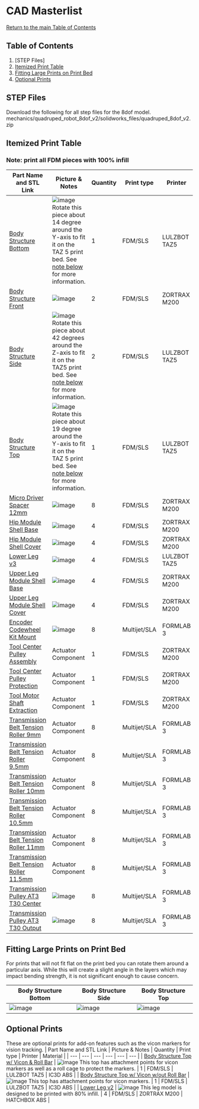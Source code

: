 # CAD Masterlist
[Return to the main Table of Contents](https://github.com/EmiliaPsacharopoulos/Formatting#table-of-contents)


## Table of Contents
1. [STEP Files]
2. [Itemized Print Table](https://github.com/EmiliaPsacharopoulos/Formatting/blob/main/CAD%20Masterlist/README.md#itemized-print-table)
3. [Fitting Large Prints on Print Bed](https://github.com/EmiliaPsacharopoulos/Formatting/blob/main/CAD%20Masterlist/README.md#fitting-large-prints-on-print-bed)
4. [Optional Prints](https://github.com/EmiliaPsacharopoulos/Formatting/blob/main/CAD%20Masterlist/README.md#optional-prints)

## STEP Files
Download the following for all step files for the 8dof model.
mechanics/quadruped_robot_8dof_v2/solidworks_files/quadruped_8dof_v2.zip

## Itemized Print Table
### Note: print all FDM pieces with 100% infill
| Part Name and STL Link | Picture & Notes | Quantity | Print type | Printer | Material |
| --- | --- | --- | --- | --- | --- |
| [Body Structure Bottom](https://drive.google.com/file/d/1TcWrUG80rmQFGoHcIazRVJeUTKyrpkcs/view?usp=sharing) | ![image](https://user-images.githubusercontent.com/57100380/119670459-e8d0a080-be06-11eb-9a0e-7c7d028d5711.png) Rotate this piece about 14 degree around the Y-axis to fit it on the TAZ 5 print bed. See [note below](https://github.com/EmiliaPsacharopoulos/Formatting/blob/main/CAD%20Masterlist/README.md#fitting-large-prints-on-print-bed) for more information. | 1 | FDM/SLS | LULZBOT TAZ5 | IC3D ABS |
| [Body Structure Front](https://drive.google.com/file/d/1cQph3ps-L9xXNFC0wtSGaIwWTd16UcDj/view?usp=sharing) | ![image](https://user-images.githubusercontent.com/57100380/119671729-ffc3c280-be07-11eb-8795-88982e432213.png) | 2 | FDM/SLS | ZORTRAX M200 | HATCHBOX ABS |
| [Body Structure Side](https://drive.google.com/file/d/17yKG9k2bR28-L1PMI0hB9-y7fmj4wa3H/view?usp=sharing) | ![image](https://user-images.githubusercontent.com/57100380/119672080-4addd580-be08-11eb-8069-6ae4eb4f9586.png) Rotate this piece about 42 degrees around the Z-axis to fit it on the TAZ5 print bed. See [note below](https://github.com/EmiliaPsacharopoulos/Formatting/blob/main/CAD%20Masterlist/README.md#fitting-large-prints-on-print-bed) for more information. | 2 | FDM/SLS | LULZBOT TAZ5 | IC3D ABS |
| [Body Structure Top](https://drive.google.com/file/d/1Qfa3JeBC8njMlW0-ihEHv6zv7fdEHJtO/view?usp=sharing) | ![image](https://user-images.githubusercontent.com/57100380/119672828-e66f4600-be08-11eb-941b-87f43b5c5e1a.png) Rotate this piece about 19 degree around the Y-axis to fit it on the TAZ 5 print bed. See [note below](https://github.com/EmiliaPsacharopoulos/Formatting/blob/main/CAD%20Masterlist/README.md#fitting-large-prints-on-print-bed) for more information. | 1 | FDM/SLS | LULZBOT TAZ5 | IC3D ABS |
| [Micro Driver Spacer 12mm](https://drive.google.com/file/d/1mtxiRrq3edmbjlqyoO3MlFc8_GnWyl_b/view?usp=sharing) | ![image](https://user-images.githubusercontent.com/57100380/119673643-84fba700-be09-11eb-8dd1-0d2700b12ada.png) | 8 | FDM/SLS | ZORTRAX M200 | HATCHBOX ABS |
| [Hip Module Shell Base](https://drive.google.com/file/d/1ewB-fC2noc768g2AQ7QNE1AgCkfmvTlQ/view?usp=sharing) | ![image](https://user-images.githubusercontent.com/57100380/119673754-9c3a9480-be09-11eb-80af-c98800fe9865.png) | 4 | FDM/SLS | ZORTRAX M200 | HATCHBOX ABS |
| [Hip Module Shell Cover](https://drive.google.com/file/d/1fG9PfTGhtrrxn5z8KZsaQbVp9Iyr6LO-/view?usp=sharing) | ![image](https://user-images.githubusercontent.com/57100380/119673849-b6747280-be09-11eb-9190-1dad5df2573d.png) | 4 | FDM/SLS | ZORTRAX M200 | HATCHBOX ABS |
| [Lower Leg v3](https://drive.google.com/file/d/1o8EfnFP058vyJhbuOwRAwsK36POzaX1Q/view?usp=sharing) | ![image](https://user-images.githubusercontent.com/57100380/119673976-d1df7d80-be09-11eb-8be1-e6bf3249848a.png) | 4 | FDM/SLS | LULZBOT TAZ5 | IC3D ABS |
| [Upper Leg Module Shell Base](https://drive.google.com/file/d/1VyyCbXpQ2YnV5PpdJ_AyL8uRjioKnqWU/view?usp=sharing) | ![image](https://user-images.githubusercontent.com/57100380/119673909-c2603480-be09-11eb-83b2-c29adfd5dea8.png) | 4 | FDM/SLS | ZORTRAX M200 | HATCHBOX ABS |
| [Upper Leg Module Shell Cover](https://drive.google.com/file/d/1zzzeLX1umeD1-8s649Cia6AoqGmUA4b6/view?usp=sharing) | ![image](https://user-images.githubusercontent.com/57100380/119673937-c8eeac00-be09-11eb-8915-430abe7b1ff5.png) | 4 | FDM/SLS | ZORTRAX M200 | HATCHBOX ABS |
| [Encoder Codewheel Kit Mount](https://drive.google.com/file/d/11ccs6RVQufAYBlOEYI5nyL8dQXmKJOQI/view?usp=sharing) | ![image](https://user-images.githubusercontent.com/57100380/120336131-0d71c000-c2c0-11eb-99e7-7f79dd9c1e19.png) | 8 | Multijet/SLA | FORMLAB 3 | Durable |
| [Tool Center Pulley Assembly](https://drive.google.com/file/d/1l3ptCsq2ZLFrqfpW2T9M_EbPN7_DeO7G/view?usp=sharing) | Actuator Component | 1 | FDM/SLS | ZORTRAX M200 | HATCHBOX ABS |
| [Tool Center Pulley Protection](https://drive.google.com/file/d/1q3yPagw6xmaPqDHjPdc-d9TiI9zI-ZyL/view?usp=sharing) | Actuator Component | 1 | FDM/SLS | ZORTRAX M200 | HATCHBOX ABS |
| [Tool Motor Shaft Extraction](https://drive.google.com/file/d/1CqdJh4uvPN75k7q4l2irTNpuYd1OmnYB/view?usp=sharing) | Actuator Component | 1 | FDM/SLS | ZORTRAX M200 | HATCHBOX ABS |
| [Transmission Belt Tension Roller 9mm](https://drive.google.com/file/d/1L1qM38klxXnIgrZLmsSqENjGJm_O7V3x/view?usp=sharing) | Actuator Component | 8 | Multijet/SLA | FORMLAB 3 | Durable |
| [Transmission Belt Tension Roller 9.5mm](https://drive.google.com/file/d/1KBTlYCo6Z3mxreojPnku61na7Djjja5e/view?usp=sharing) | Actuator Component | 8 | Multijet/SLA | FORMLAB 3 | Durable |
| [Transmission Belt Tension Roller 10mm](https://drive.google.com/file/d/1A50TC43Nw4EKcxdcaUJ4bIoUgfNs9MeY/view?usp=sharing) | Actuator Component | 8 | Multijet/SLA | FORMLAB 3 | Durable |
| [Transmission Belt Tension Roller 10.5mm](https://drive.google.com/file/d/1jEfYxJUQwSjxaa01N7_0g4kNUtJP7RN8/view?usp=sharing) | Actuator Component | 8 | Multijet/SLA | FORMLAB 3 | Durable |
| [Transmission Belt Tension Roller 11mm](https://drive.google.com/file/d/1oReGGAgDlBbKl_YSbqSTBRh59I1F5lJp/view?usp=sharing) | Actuator Component | 8 | Multijet/SLA | FORMLAB 3 | Durable |
| [Transmission Belt Tension Roller 11.5mm](https://drive.google.com/file/d/1oz3TDCHRlq-C7NCuOZMTf0LuByCKWWXM/view?usp=sharing) | Actuator Component | 8 | Multijet/SLA | FORMLAB 3 | Durable |
| [Transmission Pulley AT3 T30 Center](https://drive.google.com/file/d/1Nnp1Yz3_WAC9ZJQtrG0jFPc--QS1f0rJ/view?usp=sharing) | ![image](https://user-images.githubusercontent.com/57100380/120336790-b28c9880-c2c0-11eb-88aa-1ee2fe6ef152.png) | 8 | Multijet/SLA | FORMLAB 3 | Durable |
| [Transmission Pulley AT3 T30 Output](https://drive.google.com/file/d/1Nnp1Yz3_WAC9ZJQtrG0jFPc--QS1f0rJ/view?usp=sharing) | ![image](https://user-images.githubusercontent.com/57100380/120336853-c2a47800-c2c0-11eb-978d-5697b465ff29.png) | 8 | Multijet/SLA | FORMLAB 3 | Durable |

## Fitting Large Prints on Print Bed
For prints that will not fit flat on the print bed you can rotate them around a particular axis. While this will create a slight angle in the layers which may impact bending strength, it is not significant enough to cause concern. 

| Body Structure Bottom | Body Structure Side | Body Structure Top |
| --- | --- | --- |
| ![image](https://user-images.githubusercontent.com/57100380/119688174-c09c6e00-be15-11eb-8101-144ec6793ec0.png) | ![image](https://user-images.githubusercontent.com/57100380/119688425-f8a3b100-be15-11eb-8af4-9ffe821ba366.png) | ![image](https://user-images.githubusercontent.com/57100380/119688909-69e36400-be16-11eb-846d-08e42e2a4f58.png) |

## Optional Prints
These are optional prints for add-on features such as the vicon markers for vision tracking.
| Part Name and STL Link | Picture & Notes | Quantity | Print type | Printer | Material |
| --- | --- | --- | --- | --- | --- |
| [Body Structure Top w/ Vicon & Roll Bar](https://drive.google.com/file/d/1ueGrpdwfWlEofd3TzwTE14MJHvBVx-VL/view?usp=sharing) | ![image](https://user-images.githubusercontent.com/57100380/119673163-26362d80-be09-11eb-8fed-e6f7a9e58809.png) This top has attachment points for vicon markers as well as a roll cage to protect the markers. | 1 | FDM/SLS | LULZBOT TAZ5 | IC3D ABS |
| [Body Structure Top w/ Vicon w/out Roll Bar](https://drive.google.com/file/d/1xuQLLik8M11UPqXz9wXXfDQhoO2xgAvL/view?usp=sharing) | ![image](https://user-images.githubusercontent.com/57100380/119673122-1f0f1f80-be09-11eb-84f3-6847dfd1424c.png) This top has attachment points for vicon markers. | 1 | FDM/SLS | LULZBOT TAZ5 | IC3D ABS |
| [Lower Leg v2](https://drive.google.com/file/d/1rhBV2sVxJrAuYa-SXlrXfiuzj-rdGOH0/view?usp=sharing) | ![image](https://user-images.githubusercontent.com/57100380/119674023-dc9a1280-be09-11eb-8d77-7880001c8b65.png) This leg model is designed to be printed with 80% infill. | 4 | FDM/SLS | ZORTRAX M200 | HATCHBOX ABS |
